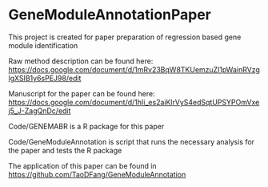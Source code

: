 # GeneModuleAnnotationPaper
This project is created for paper preparation of regression based gene module identification

Raw method description can be found here: https://docs.google.com/document/d/1mRv23BqW8TKUemzuZl1pWainRVzglgXSIB1y6sPEJ98/edit

Manuscript for the paper can be found here: https://docs.google.com/document/d/1hIi_es2aiKlrVyS4edSqtUPSYPOmVxej5_J-ZagQnDc/edit

Code/GENEMABR is a R package for this paper

Code/GeneModuleAnnotation is script that runs the necessary analysis for the paper and tests the R package

The application of this paper can be found in https://github.com/TaoDFang/GeneModuleAnnotation
